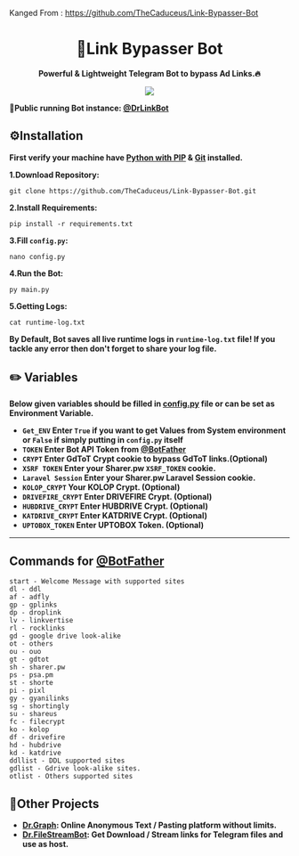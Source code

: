 Kanged From : https://github.com/TheCaduceus/Link-Bypasser-Bot

<h1 align="center"><b>🔗Link Bypasser Bot</b></h1>
<p align="center"><b>Powerful & Lightweight Telegram Bot to bypass Ad Links.🔥</b></p>
<div align="center"><a href="https://colab.research.google.com/github/TheCaduceus/Link-Bypasser/blob/main/Link_Pass.ipynb"><img src="https://camo.githubusercontent.com/84f0493939e0c4de4e6dbe113251b4bfb5353e57134ffd9fcab6b8714514d4d1/68747470733a2f2f636f6c61622e72657365617263682e676f6f676c652e636f6d2f6173736574732f636f6c61622d62616467652e737667"></a></div>

<p><b>🌟Public running Bot instance: <a href="https://DrLinkBot.t.me/">@DrLinkBot</a></b></p>

## ⚙️Installation
**First verify your machine have <a href="https://www.python.org/downloads/">Python with PIP</a> & <a href="https://git-scm.com/downloads">Git</a> installed.**

**1.Download Repository:**
```
git clone https://github.com/TheCaduceus/Link-Bypasser-Bot.git
```
**2.Install Requirements:**
```
pip install -r requirements.txt
```
**3.Fill `config.py`:**
```
nano config.py
```
**4.Run the Bot:**
```
py main.py
```
**5.Getting Logs:**
```
cat runtime-log.txt
```
**By Default, Bot saves all live runtime logs in `runtime-log.txt` file! If you tackle any error then don't forget to share your log file.**
## ✏️ Variables
**Below given variables should be filled in <a href="https://github.com/TheCaduceus/Link-Bypasser-Bot/blob/main/config.py">config.py</a> file or can be set as Environment Variable.**
- **`Get_ENV` Enter `True` if you want to get Values from System environment or `False` if simply putting in `config.py` itself**
- **`TOKEN` Enter Bot API Token from <a href="https://BotFather.t.me">@BotFather</a>**
- **`CRYPT` Enter GdToT Crypt cookie to bypass GdToT links.(Optional)**
- **`XSRF TOKEN` Enter your Sharer.pw `XSRF_TOKEN` cookie.**
- **`Laravel Session` Enter your Sharer.pw Laravel Session cookie.**
- **`KOLOP_CRYPT` Your KOLOP Crypt. (Optional)**
- **`DRIVEFIRE_CRYPT` Enter DRIVEFIRE Crypt. (Optional)**
- **`HUBDRIVE_CRYPT` Enter HUBDRIVE Crypt. (Optional)**
- **`KATDRIVE_CRYPT` Enter KATDRIVE Crypt. (Optional)**
- **`UPTOBOX_TOKEN` Enter UPTOBOX Token. (Optional)**
---


## Commands for <a href="https://BotFather.t.me">@BotFather</a>

```
start - Welcome Message with supported sites
dl - ddl
af - adfly
gp - gplinks
dp - droplink
lv - linkvertise
rl - rocklinks
gd - google drive look-alike
ot - others
ou - ouo
gt - gdtot
sh - sharer.pw
ps - psa.pm
st - shorte
pi - pixl
gy - gyanilinks
sg - shortingly
su - shareus
fc - filecrypt
ko - kolop
df - drivefire
hd - hubdrive
kd - katdrive
ddllist - DDL supported sites
gdlist - Gdrive look-alike sites.
otlist - Others supported sites
```
## 🍵Other Projects
- **<a href="https://drgraph.cf/">Dr.Graph</a>: Online Anonymous Text / Pasting platform without limits.**
- **<a href="https://drfilestreambot.t.me/">Dr.FileStreamBot</a>: Get Download / Stream links for Telegram files and use as host.**
